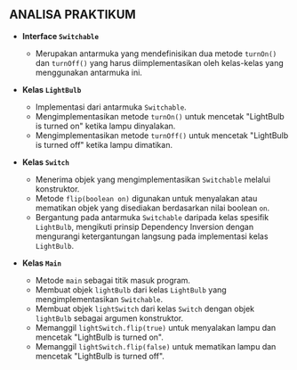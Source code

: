 ## ANALISA PRAKTIKUM
- **Interface `Switchable`**
  - Merupakan antarmuka yang mendefinisikan dua metode `turnOn()` dan `turnOff()` yang harus diimplementasikan oleh kelas-kelas yang menggunakan antarmuka ini.

- **Kelas `LightBulb`**
  - Implementasi dari antarmuka `Switchable`.
  - Mengimplementasikan metode `turnOn()` untuk mencetak "LightBulb is turned on" ketika lampu dinyalakan.
  - Mengimplementasikan metode `turnOff()` untuk mencetak "LightBulb is turned off" ketika lampu dimatikan.

- **Kelas `Switch`**
  - Menerima objek yang mengimplementasikan `Switchable` melalui konstruktor.
  - Metode `flip(boolean on)` digunakan untuk menyalakan atau mematikan objek yang disediakan berdasarkan nilai boolean `on`.
  - Bergantung pada antarmuka `Switchable` daripada kelas spesifik `LightBulb`, mengikuti prinsip Dependency Inversion dengan mengurangi ketergantungan langsung pada implementasi kelas `LightBulb`.

- **Kelas `Main`**
  - Metode `main` sebagai titik masuk program.
  - Membuat objek `lightBulb` dari kelas `LightBulb` yang mengimplementasikan `Switchable`.
  - Membuat objek `lightSwitch` dari kelas `Switch` dengan objek `lightBulb` sebagai argumen konstruktor.
  - Memanggil `lightSwitch.flip(true)` untuk menyalakan lampu dan mencetak "LightBulb is turned on".
  - Memanggil `lightSwitch.flip(false)` untuk mematikan lampu dan mencetak "LightBulb is turned off".